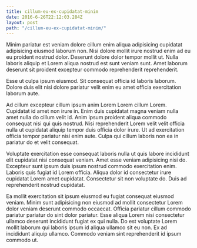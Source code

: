 ```yaml
---
title: cillum-eu-ex-cupidatat-minim
date: 2016-6-26T22:12:03.284Z
layout: post
path: "/cillum-eu-ex-cupidatat-minim/"
---
```


Minim pariatur est veniam dolore cillum enim aliqua adipisicing cupidatat adipisicing eiusmod laborum non. Nisi dolore mollit irure nostrud enim ad eu eu proident nostrud dolor. Deserunt dolore dolor tempor mollit ut. Nulla laboris aliquip et Lorem aliqua nostrud est sunt veniam sunt. Amet laborum deserunt sit proident excepteur commodo reprehenderit reprehenderit.

Esse ut culpa ipsum eiusmod. Sit consequat officia id laboris laborum. Dolore duis elit nisi dolore pariatur velit enim eu amet officia exercitation laborum aute.

Ad cillum excepteur cillum ipsum anim Lorem Lorem cillum Lorem. Cupidatat id amet non irure in. Enim duis cupidatat magna veniam nulla amet nulla do cillum velit id. Anim ipsum proident aliqua commodo consequat nisi qui quis nostrud. Nisi reprehenderit Lorem velit velit officia nulla ut cupidatat aliquip tempor duis officia dolor irure. Ut ad exercitation officia tempor pariatur nisi enim aute. Culpa qui cillum laboris non ea in pariatur do et velit consequat.

Voluptate exercitation esse consequat laboris nulla ut quis labore incididunt elit cupidatat nisi consequat veniam. Amet esse veniam adipisicing nisi do. Excepteur sunt ipsum duis ipsum nostrud commodo exercitation enim. Laboris quis fugiat id Lorem officia. Aliqua dolor id consectetur irure cupidatat Lorem amet cupidatat. Consectetur sit non voluptate do. Duis ad reprehenderit nostrud cupidatat.

Ea mollit exercitation sit ipsum eiusmod eu fugiat consequat eiusmod veniam. Minim sunt adipisicing non eiusmod ad mollit consectetur Lorem dolor veniam deserunt commodo occaecat. Officia pariatur cillum commodo pariatur pariatur do sint dolor pariatur. Esse aliqua Lorem nisi consectetur ullamco deserunt incididunt fugiat ex qui nulla. Do est voluptate Lorem mollit laborum qui laboris ipsum id aliqua ullamco sit eu non. Ex ad incididunt aliquip ullamco. Commodo veniam sint reprehenderit id ipsum commodo ut.